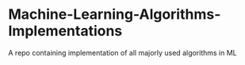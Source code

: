 # Machine-Learning-Algorithms-Implementations
A repo containing implementation of all majorly used algorithms in ML
